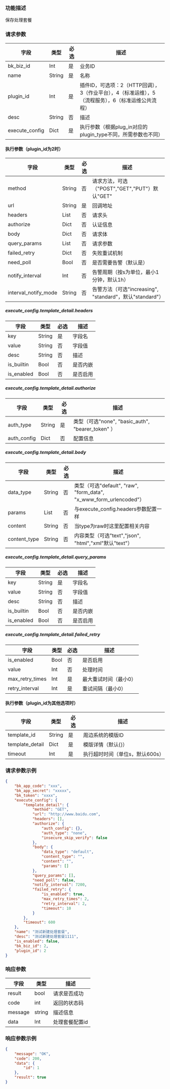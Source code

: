 ### 功能描述

保存处理套餐


### 请求参数

| 字段           | 类型   | 必选 | 描述                                                         |
| -------------- | ------ | ---- | ------------------------------------------------------------ |
| bk_biz_id      | Int    | 是   | 业务ID                                                       |
| name           | String | 是   | 名称                                                         |
| plugin_id      | Int    | 是   | 插件ID，可选项：2（HTTP回调），3（作业平台），4（标准运维），5（流程服务），6（标准运维公共流程） |
| desc           | String | 否   | 描述                                                         |
| execute_config | Dict   | 是   | 执行参数（根据plug_in对应的 plugin_type不同，所需参数也不同） |

#### 执行参数（plugin_id为2时）

| 字段                 | 类型   | 必选 | 描述                                                     |
| -------------------- | ------ | ---- | -------------------------------------------------------- |
| method               | String | 否   | 请求方法，可选（"POST","GET","PUT"）默认"GET"            |
| url                  | String | 是   | 回调地址                                                 |
| headers              | List   | 否   | 请求头                                                   |
| authorize            | Dict   | 否   | 认证信息                                                 |
| body                 | Dict   | 否   | 请求体                                                   |
| query_params         | List   | 否   | 请求参数                                                 |
| failed_retry         | Dict   | 否   | 失败重试机制                                             |
| need_poll            | Bool   | 否   | 是否需要告警（默认是）                                   |
| notify_interval      | Int    | 否   | 告警周期（按s为单位，最小1分钟，默认1h）                 |
| interval_notify_mode | String | 否   | 告警方法（可选"increasing", "standard"，默认"standard"） |

##### execute_config.template_detail.headers

| 字段       | 类型   | 必选 | 描述     |
| ---------- | ------ | ---- | -------- |
| key        | String | 是   | 字段名   |
| value      | String | 否   | 字段值   |
| desc       | String | 否   | 描述     |
| is_builtin | Bool   | 否   | 是否内嵌 |
| is_enabled | Bool   | 否   | 是否启用 |

##### execute_config.template_detail.authorize

| 字段        | 类型   | 必选 | 描述                                              |
| ----------- | ------ | ---- | ------------------------------------------------- |
| auth_type   | String | 是   | 类型（可选"none", "basic_auth", "bearer_token" ） |
| auth_config | Dict   | 否   | 配置信息                                          |

##### execute_config.template_detail.body

| 字段         | 类型   | 必选 | 描述                                                         |
| ------------ | ------ | ---- | ------------------------------------------------------------ |
| data_type    | String | 否   | 类型（可选"default", "raw", "form_data", "x_www_form_urlencoded"） |
| params       | List   | 否   | 与execute_config.headers参数配置一样                         |
| content      | String | 否   | 当type为raw时这里配置相关内容                                |
| content_type | String | 否   | 内容类型（可选"text","json", "html","xml"默认"text"）        |

##### execute_config.template_detail.query_params

| 字段       | 类型   | 必选 | 描述     |
| ---------- | ------ | ---- | -------- |
| key        | String | 是   | 字段名   |
| value      | String | 否   | 字段值   |
| desc       | String | 否   | 描述     |
| is_builtin | Bool   | 否   | 是否内嵌 |
| is_enabled | Bool   | 否   | 是否启用 |

##### execute_config.template_detail.failed_retry

| 字段            | 类型 | 必选 | 描述                  |
| --------------- | ---- | ---- | --------------------- |
| is_enabled      | Bool | 否   | 是否启用              |
| value           | Int  | 否   | 处理时间              |
| max_retry_times | Int  | 是   | 最大重试时间（最小0） |
| retry_interval  | Int  | 是   | 重试间隔（最小0）     |

#### 执行参数（plugin_id为其他选项时）

| 字段            | 类型   | 必选 | 描述                            |
| --------------- | ------ | ---- | ------------------------------- |
| template_id     | String | 是   | 周边系统的模版ID                |
| template_detail | Dict   | 是   | 模版详情（默认{}）              |
| timeout         | Int    | 是   | 执行超时时间（单位s，默认600s） |

### 请求参数示例

```json
{
    "bk_app_code": "xxx",
    "bk_app_secret": "xxxxx",
    "bk_token": "xxxx",
    "execute_config": {
        "template_detail": {
            "method": "GET",
            "url": "http://www.baidu.com",
            "headers": [],
            "authorize": {
                "auth_config": {},
                "auth_type": "none",
                "insecure_skip_verify": false
            },
            "body": {
                "data_type": "default",
                "content_type": "",
                "content": "",
                "params": []
            },
            "query_params": [],
            "need_poll": false,
            "notify_interval": 7200,
            "failed_retry": {
                "is_enabled": true,
                "max_retry_times": 2,
                "retry_interval": 2,
                "timeout": 10
            }
        },
        "timeout": 600
    },
    "name": "测试新建处理套餐",
    "desc": "测试新建处理套餐1111",
    "is_enabled": false,
    "bk_biz_id": 2,
    "plugin_id": 2
}
```

### 响应参数

| 字段    | 类型   | 描述           |
| ------- | ------ | -------------- |
| result  | bool   | 请求是否成功   |
| code    | int    | 返回的状态码   |
| message | string | 描述信息       |
| data    | Int    | 处理套餐配置id |

### 响应参数示例

```json
{
    "message": "OK",
    "code": 200,
    "data": {
        "id": 1
    },
    "result": true
}
```